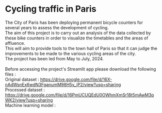 # Cycling traffic in Paris
The City of Paris has been deploying permanent bicycle counters for several years to assess the development of cycling.<br>
The aim of this project is to carry out an analysis of the data collected by these bike counters in order to visualize the timetables and the areas of affluence.<br>
This will aim to provide tools to the town hall of Paris so that it can judge the improvements to be made to the various cycling areas of the city.<br>
The project has been led from May to July, 2024.<br>
<br>
Before accessing the project's Streamlit app please download the following files :<br>
Original dataset : https://drive.google.com/file/d/16X-nAdWsnEx6wdN3FganumM98H5y_jP2/view?usp=sharing<br>
Processed dataset : https://drive.google.com/file/d/16PmUCUQEdU0OWhmXmSr18t5mAwM3pWK2/view?usp=sharing<br>
Machine learning model :
